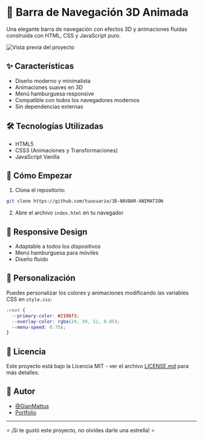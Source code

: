 # 🚀 Barra de Navegación 3D Animada

Una elegante barra de navegación con efectos 3D y animaciones fluidas construida con HTML, CSS y JavaScript puro.

![Vista previa del proyecto](preview.gif)

## ✨ Características

- Diseño moderno y minimalista
- Animaciones suaves en 3D
- Menú hamburguesa responsive
- Compatible con todos los navegadores modernos
- Sin dependencias externas

## 🛠️ Tecnologías Utilizadas

- HTML5
- CSS3 (Animaciones y Transformaciones)
- JavaScript Vanilla

## 🚦 Cómo Empezar

1. Clona el repositorio:
```bash
git clone https://github.com/tuusuario/3D-NAVBAR-ANIMATION
```

2. Abre el archivo `index.html` en tu navegador

## 📱 Responsive Design

- Adaptable a todos los dispositivos
- Menú hamburguesa para móviles
- Diseño fluido

## 🎨 Personalización

Puedes personalizar los colores y animaciones modificando las variables CSS en `style.css`:

```css
:root {
  --primary-color: #2196f3;
  --overlay-color: rgba(24, 39, 51, 0.85);
  --menu-speed: 0.75s;
}
```

## 📄 Licencia

Este proyecto está bajo la Licencia MIT - ver el archivo [LICENSE.md](LICENSE.md) para más detalles.

## 👤 Autor

- [@GianMattus](https://github.com/tuusuario)
- [Portfolio](https://tuportfolio.com)

---
⭐️ ¡Si te gustó este proyecto, no olvides darle una estrella! ⭐️
